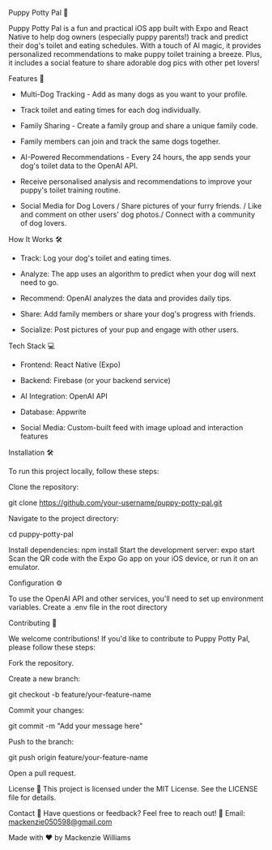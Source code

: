 Puppy Potty Pal 🐾

Puppy Potty Pal is a fun and practical iOS app built with Expo and React Native to help dog owners (especially puppy parents!) track and predict their dog's toilet and eating schedules. With a touch of AI magic, it provides personalized recommendations to make puppy toilet training a breeze. Plus, it includes a social feature to share adorable dog pics with other pet lovers!

Features 🚀

- Multi-Dog Tracking - Add as many dogs as you want to your profile.

- Track toilet and eating times for each dog individually.

- Family Sharing - Create a family group and share a unique family code.

- Family members can join and track the same dogs together.

- AI-Powered Recommendations - Every 24 hours, the app sends your dog's toilet data to the OpenAI API.

- Receive personalised analysis and recommendations to improve your puppy's toilet training routine.

- Social Media for Dog Lovers / Share pictures of your furry friends. / Like and comment on other users' dog photos./ Connect with a community of dog lovers.

How It Works 🛠️

- Track: Log your dog's toilet and eating times.

- Analyze: The app uses an algorithm to predict when your dog will next need to go.

- Recommend: OpenAI analyzes the data and provides daily tips.

- Share: Add family members or share your dog's progress with friends.

- Socialize: Post pictures of your pup and engage with other users.

Tech Stack 💻

- Frontend: React Native (Expo)

- Backend: Firebase (or your backend service)

- AI Integration: OpenAI API

- Database: Appwrite

- Social Media: Custom-built feed with image upload and interaction features


Installation 🛠️

To run this project locally, follow these steps:

Clone the repository:

   
   git clone https://github.com/your-username/puppy-potty-pal.git

   Navigate to the project directory:

   cd puppy-potty-pal

   Install dependencies:
    npm install
   Start the development server:
    expo start
    Scan the QR code with the Expo Go app on your iOS device, or run it on an emulator.

  Configuration ⚙️

To use the OpenAI API and other services, you'll need to set up environment variables. Create a .env file in the root directory



Contributing 🤝

We welcome contributions! If you'd like to contribute to Puppy Potty Pal, please follow these steps:

Fork the repository.

Create a new branch:

git checkout -b feature/your-feature-name

Commit your changes:

git commit -m "Add your message here"

Push to the branch:

git push origin feature/your-feature-name

Open a pull request.

License 📜
This project is licensed under the MIT License. See the LICENSE file for details.

Contact 📧
Have questions or feedback? Feel free to reach out!
📩 Email: mackenzie050598@gmail.com

Made with ❤️ by Mackenzie Williams

